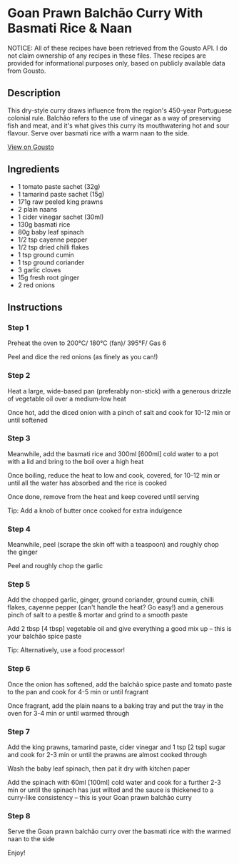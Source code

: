 # Goan Prawn Balchão Curry With Basmati Rice & Naan

NOTICE: All of these recipes have been retrieved from the Gousto API. I do not claim ownership of any recipes in these files. These recipes are provided for informational purposes only, based on publicly available data from Gousto.

## Description

This dry-style curry draws influence from the region's 450-year Portuguese colonial rule. Balchão refers to the use of vinegar as a way of preserving fish and meat, and it's what gives this curry its mouthwatering hot and sour flavour. Serve over basmati rice with a warm naan to the side.

[View on Gousto](https://www.gousto.co.uk/recipes/cookbook/goan-prawn-balchao-curry-with-basmati-rice-naan)

## Ingredients

- 1 tomato paste sachet (32g)
- 1 tamarind paste sachet (15g)
- 171g raw peeled king prawns
- 2 plain naans
- 1 cider vinegar sachet (30ml)
- 130g basmati rice
- 80g baby leaf spinach
- 1/2 tsp cayenne pepper
- 1/2 tsp dried chilli flakes
- 1 tsp ground cumin
- 1 tsp ground coriander
- 3 garlic cloves
- 15g fresh root ginger
- 2 red onions

## Instructions


### Step 1

Preheat the oven to 200°C/ 180°C (fan)/ 395°F/ Gas 6

Peel and dice the red onions (as finely as you can!)


### Step 2

Heat a large, wide-based pan (preferably non-stick) with a generous drizzle of vegetable oil over a medium-low heat

Once hot, add the diced onion with a pinch of salt and cook for 10-12 min or until softened


### Step 3

Meanwhile, add the basmati rice and 300ml [600ml] cold water to a pot with a lid and bring to the boil over a high heat

Once boiling, reduce the heat to low and cook, covered, for 10-12 min or until all the water has absorbed and the rice is cooked

Once done, remove from the heat and keep covered until serving

Tip: Add a knob of butter once cooked for extra indulgence


### Step 4

Meanwhile, peel (scrape the skin off with a teaspoon) and roughly chop the ginger

Peel and roughly chop the garlic


### Step 5

Add the chopped garlic, ginger, ground coriander, ground cumin, chilli flakes, cayenne pepper (can't handle the heat? Go easy!) and a generous pinch of salt to a pestle & mortar and grind to a smooth paste

Add 2 tbsp<span class="text-danger"> [4 tbsp] </span>vegetable oil and give everything a good mix up – this is your balchão spice paste

Tip: Alternatively, use a food processor!


### Step 6

Once the onion has softened, add the balchão spice paste and tomato paste to the pan and cook for 4-5 min or until fragrant

Once fragrant, add the plain naans to a baking tray and put the tray in the oven for 3-4 min or until warmed through


### Step 7

Add the king prawns, tamarind paste, cider vinegar and 1 tsp <span class="text-danger">[2 tsp] </span>sugar and cook for 2-3 min or until the prawns are almost cooked through

Wash the baby leaf spinach, then pat it dry with kitchen paper

Add the spinach with 60ml<span class="text-danger"> [100ml]</span> cold water and cook for a further 2-3 min or until the spinach has just wilted and the sauce is thickened to a curry-like consistency – this is your Goan prawn balchão curry

### Step 8

Serve the Goan prawn balchão curry over the basmati rice with the warmed naan to the side

Enjoy!

